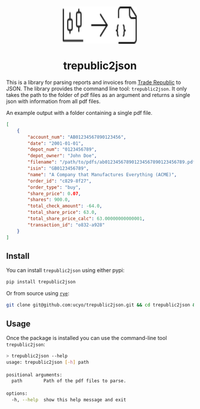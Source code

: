 

<p align="center"><img src="./assets/logo.svg" alt="Logo for transformation of trade republic reports to json" width="200" height="100" ></p>
<h1 align="center"> trepublic2json</h1>

This is a library for parsing reports and invoices from [Trade Republic](traderepublic.com) to JSON. 
The library provides the command line tool: `trepublic2json`.
It only takes the path to the folder of pdf files as an argument and returns a single json with information from all pdf files.
 
An example output with a folder containing a single pdf file.
```json
[
    {
        "account_num": "AB01234567890123456",
        "date": "2001-01-01",
        "depot_num": "0123456789",
        "depot_owner": "John Doe",
        "filename": "/path/to/pdfs/ab012345678901234567890123456789.pdf",
        "isin": "GB0123456789",
        "name": "A Company that Manufactures Everything (ACME)",
        "order_id": "c829-8f27",
        "order_type": "buy",
        "share_price": 0.07,
        "shares": 900.0,
        "total_check_amount": -64.0,
        "total_share_price": 63.0,
        "total_share_price_calc": 63.00000000000001,
        "transaction_id": "o832-a928"
    }
]
```

## Install

You can install `trepublic2json` using either pypi:

```bash
pip install trepublic2json
```

Or from source using [`rye`](https://rye-up.com/guide/):

```bash
git clone git@github.com:ucyo/trepublic2json.git && cd trepublic2json && rye install .
```

## Usage

Once the package is installed you can use the command-line tool `trepublic2json`:

```bash
> trepublic2json --help
usage: trepublic2json [-h] path

positional arguments:
  path        Path of the pdf files to parse.

options:
  -h, --help  show this help message and exit
```
